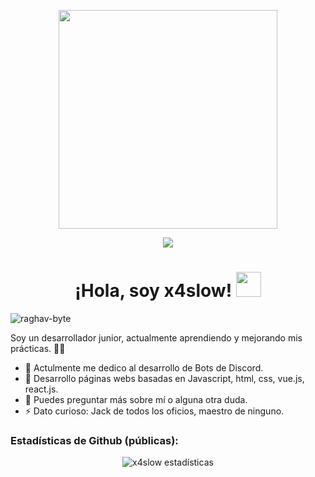 <p align="Center" ><img src="https://camo.githubusercontent.com/3b7c592ede97b6138ffd4b1cc1541c2f3b11fd39/687474703a2f2f33312e6d656469612e74756d626c722e636f6d2f31376665613932306666333665663466356238373764353231366137616164392f74756d626c725f6d6f39786a65387a5a34317163626975666f315f313238302e676966" height="350px" width ="350px"></p>
<p align="Center" ><img src="https://forthebadge.com/images/badges/contains-cat-gifs.svg"</p>

<h1 align="Center"> ¡Hola, soy x4slow! <img src="https://media.giphy.com/media/WUlplcMpOCEmTGBtBW/giphy.gif" width="40px"> </h1>
<p align="left"> <img src="https://komarev.com/ghpvc/?username=x4slow" alt="raghav-byte" /> </p>

Soy un desarrollador junior, actualmente aprendiendo y mejorando mis prácticas. 👨‍🎓

- 🔭 Actulmente me dedico al desarrollo de Bots de Discord.
- 🌱 Desarrollo páginas webs basadas en Javascript, html, css, vue.js, react.js.
- 💬 Puedes preguntar más sobre mí o alguna otra duda.
- ⚡ Dato curioso: Jack de todos los oficios, maestro de ninguno.

### Estadísticas de Github (públicas):
<p align="center" >
<img alt="x4slow estadísticas" src="https://github-readme-stats.vercel.app/api?username=x4slow&show_icons=true&theme=merko"  > </p>
